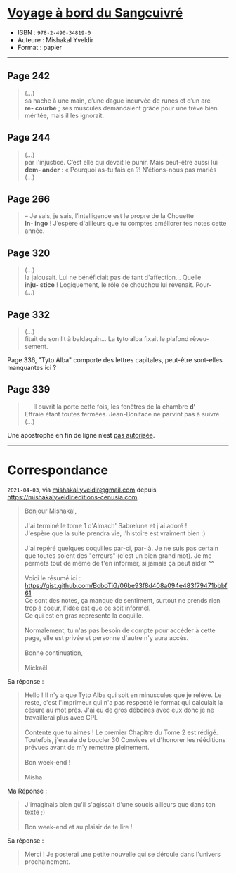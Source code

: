 # [Voyage à bord du Sangcuivré](https://www.goodreads.com/book/show/57116662-voyage-bord-du-sangcuivr)
- ISBN : `978-2-490-34819-0`
- Auteure : Mishakal Yveldir
- Format : papier

---

## Page 242

> (…)<br>
> sa hache à une main, d’une dague incurvée de runes et d’un arc<br>
> **re- courbé** ; ses muscules demandaient grâce pour une trève bien<br>
> méritée, mais il les ignorait.

## Page 244

> (…)<br>
> par l'injustice. C’est elle qui devait le punir. Mais peut-être aussi lui<br>
> **dem- ander** : « Pourquoi as-tu fais ça ?! N’étions-nous pas mariés<br>
> (…)

## Page 266

> – Je sais, je sais, l’intelligence est le propre de la Chouette<br>
> **In- ingo** ! J’espère d'ailleurs que tu comptes améliorer tes notes cette<br>
> année.

## Page 320

> (…)<br>
> la jalousait. Lui ne bénéficiait pas de tant d'affection… Quelle<br>
> **inju- stice** ! Logiquement, le rôle de chouchou lui revenait. Pour-<br>
> (…)

## Page 332

> (…)<br>
> fitait de son lit à baldaquin… La **t**yto **a**lba fixait le plafond rêveu-<br>
> sement.

Page 336, "Tyto Alba" comporte des lettres capitales, peut-être sont-elles manquantes ici ?

## Page 339

> &nbsp;&nbsp;&nbsp;&nbsp; Il ouvrit la porte cette fois, les fenêtres de la chambre **d’**<br>
> Effraie étant toutes fermées. Jean-Boniface ne parvint pas à suivre<br>
> (…)

Une apostrophe en fin de ligne n’est [pas autorisée](https://fr.wikipedia.org/wiki/C%C3%A9sure_(typographie)#R%C3%A8gles_relatives_%C3%A0_l%E2%80%99apostrophe_d%E2%80%99%C3%A9lision).

---

# Correspondance

`2021-04-03`, via [mishakal.yveldir@gmail.com](mailto:mishakal.yveldir@gmail.com) depuis https://mishakalyveldir.editions-cenusia.com.

> Bonjour Mishakal,<br>
> <br>
> J'ai terminé le tome 1 d'Almach' Sabrelune et j'ai adoré !<br>
> J'espère que la suite prendra vie, l'histoire est vraiment bien :)<br>
> <br>
> J'ai repéré quelques coquilles par-ci, par-là. Je ne suis pas certain que toutes soient des "erreurs" (c'est un bien grand mot). Je me permets tout de même de t'en informer, si jamais ça peut aider ^^<br>
> <br>
> Voici le résumé ici : https://gist.github.com/BoboTiG/06be93f8d408a094e483f79471bbbf61<br>
> Ce sont des notes, ça manque de sentiment, surtout ne prends rien trop à coeur, l'idée est que ce soit informel.<br>
> Ce qui est en gras représente la coquille.<br>
> <br>
> Normalement, tu n'as pas besoin de compte pour accéder à cette page, elle est privée et personne d'autre n'y aura accès.<br>
> <br>
> Bonne continuation,<br>
> <br>
> Mickaël

Sa réponse :

> Hello ! Il n'y a que Tyto Alba qui soit en minuscules que je relève. Le reste, c'est l'imprimeur qui n'a pas respecté le format qui calculait la césure au mot près. J'ai eu de gros déboires avec eux donc je ne travaillerai plus avec CPI.<br>
> <br>
> Contente que tu aimes ! Le premier Chapitre du Tome 2 est rédigé. Toutefois, j'essaie de boucler 30 Convives et d'honorer les rééditions prévues avant de m'y remettre pleinement.<br>
> <br>
> Bon week-end !<br>
> <br>
> Misha

Ma Réponse :

> J'imaginais bien qu'il s'agissait d'une soucis ailleurs que dans ton texte ;)<br>
> <br>
Bon week-end et au plaisir de te lire !

Sa réponse :

> Merci ! Je posterai une petite nouvelle qui se déroule dans l'univers prochainement.